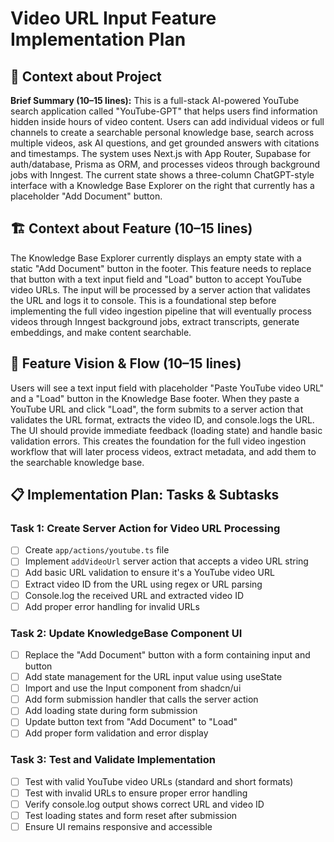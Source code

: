 # Video URL Input Feature Implementation Plan

## 🧠 Context about Project
**Brief Summary (10–15 lines):**
This is a full-stack AI-powered YouTube search application called "YouTube-GPT" that helps users find information hidden inside hours of video content. Users can add individual videos or full channels to create a searchable personal knowledge base, search across multiple videos, ask AI questions, and get grounded answers with citations and timestamps. The system uses Next.js with App Router, Supabase for auth/database, Prisma as ORM, and processes videos through background jobs with Inngest. The current state shows a three-column ChatGPT-style interface with a Knowledge Base Explorer on the right that currently has a placeholder "Add Document" button.

## 🏗️ Context about Feature (10–15 lines)
The Knowledge Base Explorer currently displays an empty state with a static "Add Document" button in the footer. This feature needs to replace that button with a text input field and "Load" button to accept YouTube video URLs. The input will be processed by a server action that validates the URL and logs it to console. This is a foundational step before implementing the full video ingestion pipeline that will eventually process videos through Inngest background jobs, extract transcripts, generate embeddings, and make content searchable.

## 🎯 Feature Vision & Flow (10–15 lines)
Users will see a text input field with placeholder "Paste YouTube video URL" and a "Load" button in the Knowledge Base footer. When they paste a YouTube URL and click "Load", the form submits to a server action that validates the URL format, extracts the video ID, and console.logs the URL. The UI should provide immediate feedback (loading state) and handle basic validation errors. This creates the foundation for the full video ingestion workflow that will later process videos, extract metadata, and add them to the searchable knowledge base.

## 📋 Implementation Plan: Tasks & Subtasks

### Task 1: Create Server Action for Video URL Processing
- [ ] Create `app/actions/youtube.ts` file
- [ ] Implement `addVideoUrl` server action that accepts a video URL string
- [ ] Add basic URL validation to ensure it's a YouTube video URL
- [ ] Extract video ID from the URL using regex or URL parsing
- [ ] Console.log the received URL and extracted video ID
- [ ] Add proper error handling for invalid URLs

### Task 2: Update KnowledgeBase Component UI
- [ ] Replace the "Add Document" button with a form containing input and button
- [ ] Add state management for the URL input value using useState
- [ ] Import and use the Input component from shadcn/ui
- [ ] Add form submission handler that calls the server action
- [ ] Add loading state during form submission
- [ ] Update button text from "Add Document" to "Load"
- [ ] Add proper form validation and error display

### Task 3: Test and Validate Implementation
- [ ] Test with valid YouTube video URLs (standard and short formats)
- [ ] Test with invalid URLs to ensure proper error handling
- [ ] Verify console.log output shows correct URL and video ID
- [ ] Test loading states and form reset after submission
- [ ] Ensure UI remains responsive and accessible
